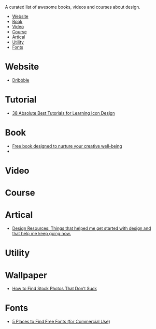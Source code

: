 A curated list of awesome books, videos and courses about design. 

- [Website](#website)
- [Book](#book)
- [Video](#video)
- [Course](#course)
- [Artical](#artical)
- [Utility](#utility)
- [Fonts](#fonts)

# Website
* [Dribbble](http://dribbble.com/)

# Tutorial
* [38 Absolute Best Tutorials for Learning Icon Design](http://designm.ag/graphic-design/38-best-tutorials-for-icon-design/)

# Book

* [Free book designed to nurture your creative well-being](http://www.creativebloq.com/design/free-ebooks-designers-7133700)
* [](http://design.tutsplus.com/ebooks)

# Video

# Course

# Artical
* [Design Resources: Things that helped me get started with design and that help me keep going now.](https://medium.com/@hlnvhlms/design-resources-d6942068448a)

# Utility

# Wallpaper
* [How to Find Stock Photos That Don’t Suck](http://designrope.com/design/find-stock-photos-dont-suck/)

# Fonts

* [5 Places to Find Free Fonts (for Commercial Use)](http://designfiles.net/blog/free-fonts-for-commercial-use/)

